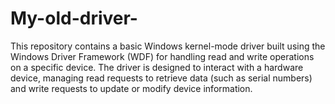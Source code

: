 # My-old-driver-
This repository contains a basic Windows kernel-mode driver built using the Windows Driver Framework (WDF) for handling read and write operations on a specific device. The driver is designed to interact with a hardware device, managing read requests to retrieve data (such as serial numbers) and write requests to update or modify device information.
